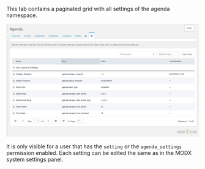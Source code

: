 This tab contains a paginated grid with all settings of the agenda namespace.

![Tab Settings](img/settings.png)

It is only visible for a user that has the `setting` or the `agenda_settings`
permission enabled. Each setting can be edited the same as in the MODX system
settings panel.

